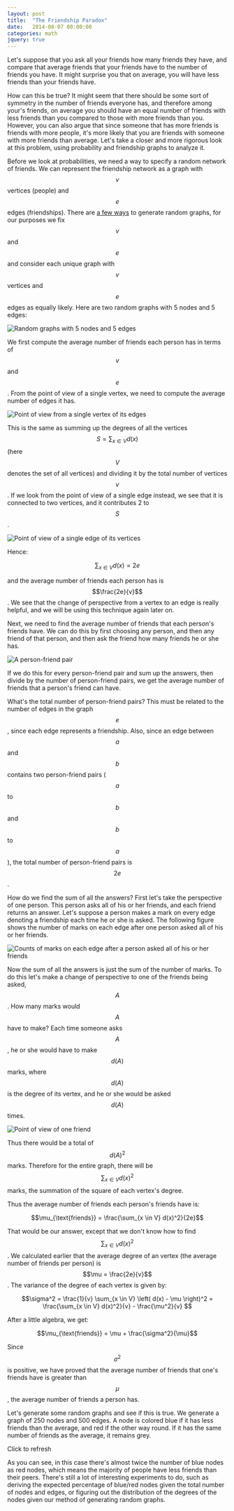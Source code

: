 ```yaml
---
layout: post
title:  "The Friendship Paradox"
date:   2014-08-07 00:00:00
categories: math
jquery: true
---
```


Let's suppose that you ask all your friends how many friends they have, and
compare that average friends that your friends have to the number of friends you
have. It might surprise you that on average, you will have less friends than
your friends have.

How can this be true? It might seem that there should be some sort of symmetry
in the number of friends everyone has, and therefore among your's friends, on
average you should have an equal number of friends with less friends than you
compared to those with more friends than you. However, you can also argue that
since someone that has more friends is friends with more people, it's more
likely that you are friends with someone with more friends than average. Let's
take a closer and more rigorous look at this problem, using probability and
friendship graphs to analyze it.

Before we look at probabilities, we need a way to specify a random network of
friends. We can represent the friendship network as a graph with $$v$$ vertices
(people) and $$e$$ edges (friendships). There are [a few ways][erdos-renyi] to
generate random graphs, for our purposes we fix $$v$$ and $$e$$ and consider
each unique graph with $$v$$ vertices and $$e$$ edges as equally likely. Here
are two random graphs with 5 nodes and 5 edges:

![Random graphs with 5 nodes and 5 edges](
/assets/images/friendship-paradox-1.svg)

We first compute the average number of friends each person has in terms of $$v$$
and $$e$$. From the point of view of a single vertex, we need to compute the
average number of edges it has.

![Point of view from a single vertex of its edges](
/assets/images/friendship-paradox-2.svg)

This is the same as summing up the degrees of all the vertices $$S = \sum_{x \in
V} d(x)$$ (here $$V$$ denotes the set of all vertices) and dividing it by the
total number of vertices $$v$$. If we look from the point of view of a single
edge instead, we see that it is connected to two vertices, and it contributes 2
to $$S$$.

![Point of view of a single edge of its vertices](
/assets/images/friendship-paradox-3.svg)

Hence:

$$\sum_{x \in V} d(x) = 2e$$

and the average number of friends each person has is $$\frac{2e}{v}$$. We see
that the change of perspective from a vertex to an edge is really helpful, and
we will be using this technique again later on.

Next, we need to find the average number of friends that each person's friends
have. We can do this by first choosing any person, and then any friend of that
person, and then ask the friend how many friends he or she has.

![A person-friend pair](
/assets/images/friendship-paradox-4.svg)

If we do this for every person-friend pair and sum up the answers, then divide
by the number of person-friend pairs, we get the average number of friends that
a person's friend can have.

What's the total number of person-friend pairs? This must be related to the
number of edges in the graph $$e$$, since each edge represents a
friendship. Also, since an edge between $$a$$ and $$b$$ contains two
person-friend pairs ($$a$$ to $$b$$ and $$b$$ to $$a$$), the total number of
person-friend pairs is $$2e$$.

How do we find the sum of all the answers? First let's take the perspective of
one person. This person asks all of his or her friends, and each friend returns
an answer. Let's suppose a person makes a mark on every edge denoting a
friendship each time he or she is asked. The following figure shows the number
of marks on each edge after one person asked all of his or her friends.

![Counts of marks on each edge after a person asked all of his or her friends](
/assets/images/friendship-paradox-5.svg)

Now the sum of all the answers is just the sum of the number of marks. To do
this let's make a change of perspective to one of the friends being asked,
$$A$$. How many marks would $$A$$ have to make? Each time someone asks $$A$$, he
or she would have to make $$d(A)$$ marks, where $$d(A)$$ is the degree of its
vertex, and he or she would be asked $$d(A)$$ times.

![Point of view of one friend](
/assets/images/friendship-paradox-6.svg)

Thus there would be a total of $$d(A)^2$$ marks. Therefore for the entire graph,
there will be $$\sum_{x \in V} d(x)^2$$ marks, the summation of the square of
each vertex's degree.

Thus the average number of friends each person's friends have is:

$$\mu_{\text{friends}} = \frac{\sum_{x \in V} d(x)^2}{2e}$$

That would be our answer, except that we don't know how to find $$\sum_{x \in V}
d(x)^2$$. We calculated earlier that the average degree of an vertex (the
average number of friends per person) is $$\mu = \frac{2e}{v}$$. The variance of
the degree of each vertex is given by:

$$\sigma^2 = \frac{1}{v} \sum_{x \in V} \left( d(x) - \mu \right)^2 =
\frac{\sum_{x \in V} d(x)^2}{v} - \frac{\mu^2}{v} $$

After a little algebra, we get:

$$\mu_{\text{friends}} = \mu + \frac{\sigma^2}{\mu}$$

Since $$\sigma^2$$ is positive, we have proved that the average number of
friends that one's friends have is greater than $$\mu$$, the average number of
friends a person has.

Let's generate some random graphs and see if this is true. We generate a graph
of 250 nodes and 500 edges. A node is colored blue if it has less friends than
the average, and red if the other way round. If it has the same number of
friends as the average, it remains grey.

<div id="graph" class="graph-container"> </div>
<div class="graph-container-box">
<div id="graph-red"  class="color-red"></div>
<div id="graph-blue" class="color-blue"></div>
<a id="graph-refresh">Click to refresh</a>
</div>

As you can see, in this case there's almost twice the number of blue nodes as
red nodes, which means the majority of people have less friends than their
peers. There's still a lot of interesting experiments to do, such as deriving
the expected percentage of blue/red nodes given the total number of nodes and
edges, or figuring out the distribution of the degrees of the nodes given our
method of generating random graphs.

<script type="text/javascript" src="/assets/js/sigma.min.js"></script>
<script type="text/javascript" src="/assets/js/friendship-paradox.js"></script>

[erdos-renyi]: http://en.wikipedia.org/wiki/Erd%C5%91s%E2%80%93R%C3%A9nyi_model
